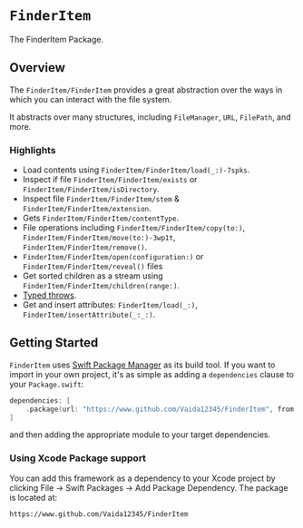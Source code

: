 # ``FinderItem``

The FinderItem Package.

## Overview

The ``FinderItem/FinderItem`` provides a great abstraction over the ways in which you can interact with the file system.

It abstracts over many structures, including `FileManager`, `URL`, `FilePath`, and more.

### Highlights
- Load contents using ``FinderItem/FinderItem/load(_:)-7spks``.
- Inspect if file ``FinderItem/FinderItem/exists`` or ``FinderItem/FinderItem/isDirectory``.
- Inspect file ``FinderItem/FinderItem/stem`` & ``FinderItem/FinderItem/extension``.
- Gets ``FinderItem/FinderItem/contentType``.
- File operations including ``FinderItem/FinderItem/copy(to:)``,  ``FinderItem/FinderItem/move(to:)-3wp1t``, ``FinderItem/FinderItem/remove()``.
- ``FinderItem/FinderItem/open(configuration:)`` or ``FinderItem/FinderItem/reveal()`` files
- Get sorted children as a stream using ``FinderItem/FinderItem/children(range:)``.
- [Typed throws](``FinderItem/FinderItem/FileError``).
- Get and insert attributes: ``FinderItem/load(_:)``, ``FinderItem/insertAttribute(_:_:)``.


## Getting Started

`FinderItem` uses [Swift Package Manager](https://www.swift.org/documentation/package-manager/) as its build tool. If you want to import in your own project, it's as simple as adding a `dependencies` clause to your `Package.swift`:
```swift
dependencies: [
    .package(url: "https://www.github.com/Vaida12345/FinderItem", from: "1.0.0")
]
```
and then adding the appropriate module to your target dependencies.

### Using Xcode Package support

You can add this framework as a dependency to your Xcode project by clicking File -> Swift Packages -> Add Package Dependency. The package is located at:
```
https://www.github.com/Vaida12345/FinderItem
```
